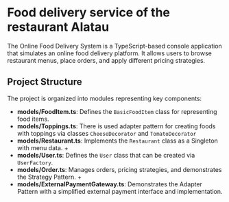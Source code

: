 # Food delivery service of the restaurant Alatau

The Online Food Delivery System is a TypeScript-based console application that simulates an online food delivery platform. It allows users to browse restaurant menus, place orders, and apply different pricing strategies.

## Project Structure

The project is organized into modules representing key components:

- **models/FoodItem.ts**: Defines the `BasicFoodItem` class for representing food items.
- **models/Toppings.ts**: There is used adapter pattern for creating foods with toppings via classes `CheeseDecorator` and `TomatoDecorator`
- **models/Restaurant.ts**: Implements the `Restaurant` class as a Singleton with menu data. +
- **models/User.ts**: Defines the `User` class that can be created via `UserFactory`.
- **models/Order.ts**: Manages orders, pricing strategies, and demonstrates the Strategy Pattern. +
- **models/ExternalPaymentGateway.ts**: Demonstrates the Adapter Pattern with a simplified external payment interface and implementation.
